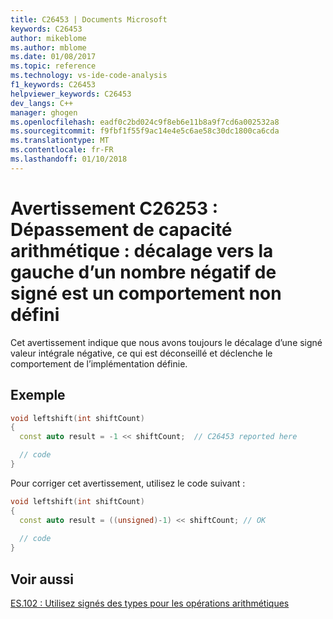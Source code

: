 ```yaml
---
title: C26453 | Documents Microsoft
keywords: C26453
author: mikeblome
ms.author: mblome
ms.date: 01/08/2017
ms.topic: reference
ms.technology: vs-ide-code-analysis
f1_keywords: C26453
helpviewer_keywords: C26453
dev_langs: C++
manager: ghogen
ms.openlocfilehash: eadf0c2bd024c9f8eb6e11b8a9f7cd6a002532a8
ms.sourcegitcommit: f9fbf1f55f9ac14e4e5c6ae58c30dc1800ca6cda
ms.translationtype: MT
ms.contentlocale: fr-FR
ms.lasthandoff: 01/10/2018
---
```

# <a name="warning-c26253-arithmetic-overflow-left-shift-of-a-negative-signed-number-is-undefined-behavior"></a>Avertissement C26253 : Dépassement de capacité arithmétique : décalage vers la gauche d’un nombre négatif de signé est un comportement non défini 

Cet avertissement indique que nous avons toujours le décalage d’une signé valeur intégrale négative, ce qui est déconseillé et déclenche le comportement de l’implémentation définie. 

## <a name="example"></a>Exemple  

```cpp  
void leftshift(int shiftCount)  
{  
  const auto result = -1 << shiftCount;  // C26453 reported here

  // code
}
```  

 Pour corriger cet avertissement, utilisez le code suivant :

```cpp  
void leftshift(int shiftCount)  
{  
  const auto result = ((unsigned)-1) << shiftCount; // OK
 
  // code
}
```  

## <a name="see-also"></a>Voir aussi  
[ES.102 : Utilisez signés des types pour les opérations arithmétiques](https://github.com/isocpp/CppCoreGuidelines/blob/master/CppCoreGuidelines.md#Res-unsigned)